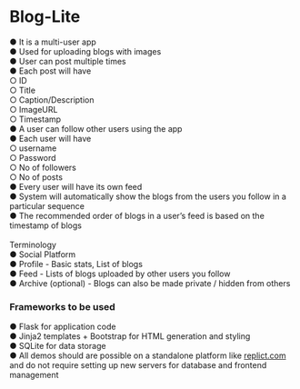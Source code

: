 # Blog-Lite

● It is a multi-user app <br>
● Used for uploading blogs with images <br>
● User can post multiple times <br>
● Each post will have<br> 
 ○ ID<br>
 ○ Title<br>
 ○ Caption/Description<br>
 ○ ImageURL<br>
 ○ Timestamp<br>
● A user can follow other users using the app <br>
● Each user will have<br>
○ username<br>
○ Password<br>
○ No of followers<br>
○ No of posts<br>
● Every user will have its own feed<br>
● System will automatically show the blogs from 
the users you follow in a particular sequence<br>
● The recommended order of blogs in a user’s 
feed is based on the timestamp of blogs<br> <br>
Terminology<br>
● Social Platform<br>
● Profile - Basic stats, List of blogs<br>
● Feed - Lists of blogs uploaded by other 
users you follow<br>
● Archive (optional) - Blogs can also be 
made private / hidden from others<br>



### Frameworks to be used
● Flask for application code <br>
● Jinja2 templates + Bootstrap for HTML generation and styling <br>
● SQLite for data storage <br>
● All demos should are possible on a standalone platform like <a href='replit.com' > replict.com</a> and do not require setting up new servers for database and frontend management

